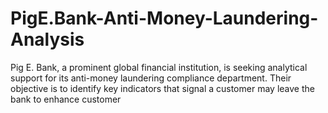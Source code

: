 # PigE.Bank-Anti-Money-Laundering-Analysis
Pig E. Bank, a prominent global financial institution, is seeking analytical support for its anti-money laundering compliance department. Their objective is to identify key indicators that signal a customer may leave the bank to enhance customer
